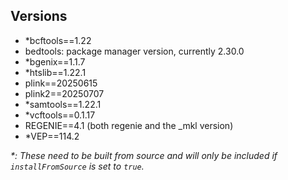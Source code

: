 ## Versions

- *bcftools==1.22
- bedtools: package manager version, currently 2.30.0
- *bgenix==1.1.7
- *htslib==1.22.1
- plink==20250615
- plink2==20250707
- *samtools==1.22.1
- *vcftools==0.1.17
- REGENIE==4.1 (both regenie and the _mkl version)
- *VEP==114.2

_*: These need to be built from source and will only be included if
`installFromSource` is set to `true`._
